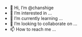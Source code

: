 - 👋 Hi, I’m @chanshige
- 👀 I’m interested in ...
- 🌱 I’m currently learning ...
- 💞️ I’m looking to collaborate on ...
- 📫 How to reach me ...

<!---
chanshige/chanshige is a ✨ special ✨ repository because its `README.md` (this file) appears on your GitHub profile.
You can click the Preview link to take a look at your changes.
--->
